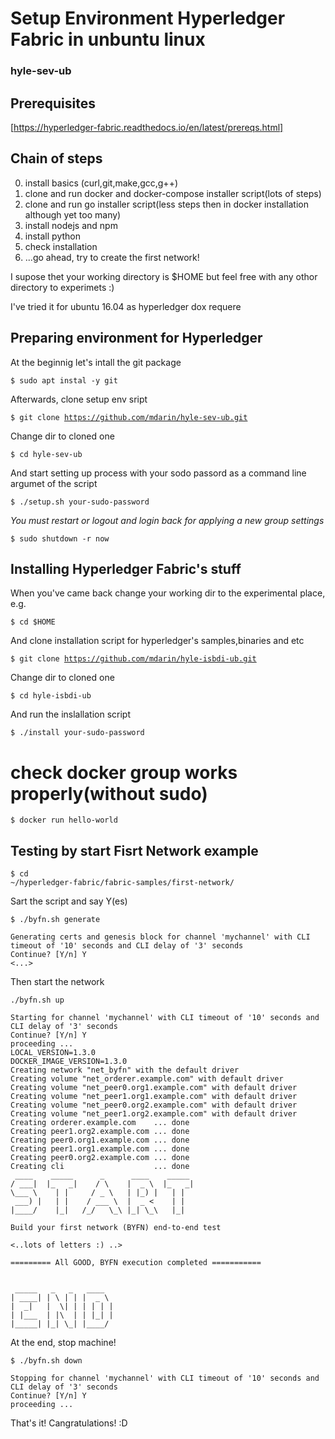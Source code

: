 # Setup Environment Hyperledger Fabric in unbuntu linux
### hyle-sev-ub

## Prerequisites
[https://hyperledger-fabric.readthedocs.io/en/latest/prereqs.html]

## Chain of steps
0. install basics (curl,git,make,gcc,g++)
1. clone and run docker and docker-compose installer script(lots of steps)
2. clone and run go installer script(less steps then in docker installation although yet too many)
3. install nodejs and npm
4. install python
5. check installation
6. ...go ahead, try to create the first network!

I supose thet your working directory is $HOME
but feel free with any othor directory to experimets :)

I've tried it for ubuntu 16.04 as hyperledger dox requere

## Preparing environment for Hyperledger

At the beginnig let's intall the git package

<code>$ sudo apt instal -y git</code>

Afterwards, clone setup env sript

<code>$ git clone https://github.com/mdarin/hyle-sev-ub.git</code>

Change dir to cloned one

<code>$ cd hyle-sev-ub</code>

And start setting up process with your sodo passord as a command line argumet of the script

<code>$ ./setup.sh your-sudo-password</code>

_You must restart or logout and login back for applying a new group settings_

<code>$ sudo shutdown -r now</code>

## Installing Hyperledger Fabric's stuff

When you've came back change your working dir to the experimental place, e.g.

<code>$ cd $HOME</code>

And clone installation script for hyperledger's samples,binaries and etc

<code>$ git clone https://github.com/mdarin/hyle-isbdi-ub.git</code>

Change dir to cloned one

<code>$ cd hyle-isbdi-ub</code>

And run the inslallation script

<code>$ ./install your-sudo-password</code>

# check docker group works properly(without sudo)

<code>$ docker run hello-world</code>

## Testing by start Fisrt Network example

<code>$ cd ~/hyperledger-fabric/fabric-samples/first-network/</code>

Sart the script and say Y(es)

<code>$ ./byfn.sh generate</code>

```
Generating certs and genesis block for channel 'mychannel' with CLI timeout of '10' seconds and CLI delay of '3' seconds
Continue? [Y/n] Y
<...>
```

Then start the network

<code>./byfn.sh up</code>

```
Starting for channel 'mychannel' with CLI timeout of '10' seconds and CLI delay of '3' seconds
Continue? [Y/n] Y
proceeding ...
LOCAL_VERSION=1.3.0
DOCKER_IMAGE_VERSION=1.3.0
Creating network "net_byfn" with the default driver
Creating volume "net_orderer.example.com" with default driver
Creating volume "net_peer0.org1.example.com" with default driver
Creating volume "net_peer1.org1.example.com" with default driver
Creating volume "net_peer0.org2.example.com" with default driver
Creating volume "net_peer1.org2.example.com" with default driver
Creating orderer.example.com    ... done
Creating peer1.org2.example.com ... done
Creating peer0.org1.example.com ... done
Creating peer1.org1.example.com ... done
Creating peer0.org2.example.com ... done
Creating cli                    ... done
 ____    _____      _      ____    _____ 
/ ___|  |_   _|    / \    |  _ \  |_   _|
\___ \    | |     / _ \   | |_) |   | |  
 ___) |   | |    / ___ \  |  _ <    | |  
|____/    |_|   /_/   \_\ |_| \_\   |_|  

Build your first network (BYFN) end-to-end test

<..lots of letters :) ..>

========= All GOOD, BYFN execution completed =========== 


 _____   _   _   ____   
| ____| | \ | | |  _ \  
|  _|   |  \| | | | | | 
| |___  | |\  | | |_| | 
|_____| |_| \_| |____/  
```
At the end, stop machine!

<code>$ ./byfn.sh down</code>

```
Stopping for channel 'mychannel' with CLI timeout of '10' seconds and CLI delay of '3' seconds
Continue? [Y/n] Y
proceeding ...
```

That's it!
Cangratulations! :D 
